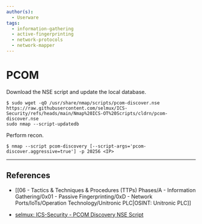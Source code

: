 ```yaml
---
author(s):
  - Userware
tags:
  - information-gathering
  - active-fingerprinting
  - network-protocols
  - network-mapper
---
```

# PCOM

Download the NSE script and update the local database.

```
$ sudo wget -qO /usr/share/nmap/scripts/pcom-discover.nse https://raw.githubusercontent.com/selmux/ICS-Security/refs/heads/main/Nmap%20ICS-OT%20Scripts/cldrn/pcom-discover.nse
sudo nmap --script-updatedb
```

Perform recon.

```
$ nmap --script pcom-discovery [--script-args='pcom-discover.aggressive=true'] -p 20256 <IP>
```

---
## References

- [[06 - Tactics & Techniques & Procedures (TTPs) Phases/A - Information Gathering/0x01 - Passive Fingerprinting/0xD - Network Ports/IoTs/Operation Technology/Unitronic PLC|OSINT: Unitronic PLC]]

- [selmux: ICS-Security - PCOM Discovery NSE Script](https://github.com/selmux/ICS-Security/blob/main/Nmap%20ICS-OT%20Scripts/cldrn/pcom-discover.nse)